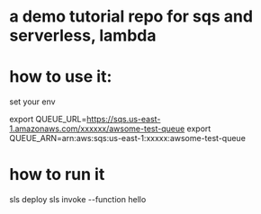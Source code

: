 # a demo tutorial repo for sqs and serverless, lambda


# how to use it:

set your env

export QUEUE_URL=https://sqs.us-east-1.amazonaws.com/xxxxxx/awsome-test-queue
export QUEUE_ARN=arn:aws:sqs:us-east-1:xxxxx:awsome-test-queue

# how to run it

sls deploy
sls invoke --function hello

